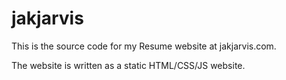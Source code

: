 # jakjarvis

This is the source code for my Resume website at jakjarvis.com.

The website is written as a static HTML/CSS/JS website.
